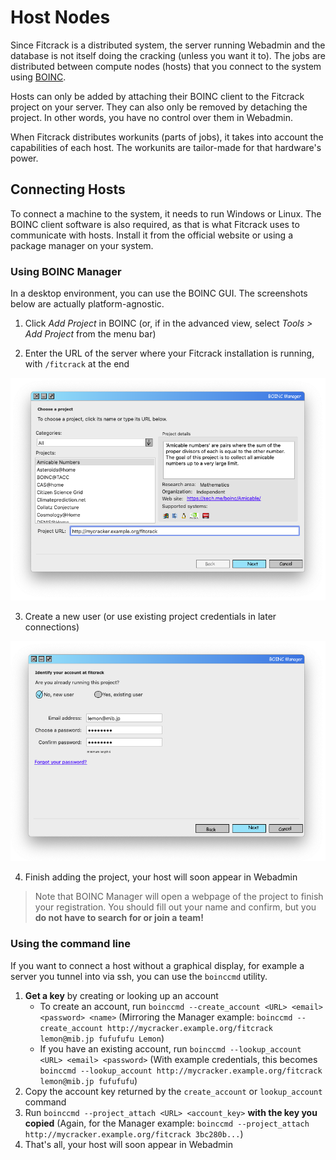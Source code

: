 Host Nodes
==========

Since Fitcrack is a distributed system, the server running Webadmin and the database is not itself doing the cracking (unless you want it to). The jobs are distributed between compute nodes (hosts) that you connect to the system using [BOINC](//boinc.berkeley.edu).

Hosts can only be added by attaching their BOINC client to the Fitcrack project on your server. They can also only be removed by detaching the project. In other words, you have no control over them in Webadmin.

When Fitcrack distributes workunits (parts of jobs), it takes into account the capabilities of each host. The workunits are tailor-made for that hardware's power.


Connecting Hosts
----------------

To connect a machine to the system, it needs to run Windows or Linux. The BOINC client software is also required, as that is what Fitcrack uses to communicate with hosts. Install it from the official website or using a package manager on your system.

### Using BOINC Manager

In a desktop environment, you can use the BOINC GUI. The screenshots below are actually platform-agnostic.

1. Click _Add Project_ in BOINC (or, if in the advanced view, select _Tools > Add Project_ from the menu bar)

2. Enter the URL of the server where your Fitcrack installation is running, with `/fitcrack` at the end 

![Adding a project in BOINC](../_media/img/boinc/url.png)

3. Create a new user (or use existing project credentials in later connections)

![Registering a user in BOINC](../_media/img/boinc/user.png)

4. Finish adding the project, your host will soon appear in Webadmin

> Note that BOINC Manager will open a webpage of the project to finish your registration. You should fill out your name and confirm, but you __do not have to search for or join a team!__

### Using the command line

If you want to connect a host without a graphical display, for example a server you tunnel into via ssh, you can use the `boinccmd` utility.

1. __Get a key__ by creating or looking up an account
    - To create an account, run `boinccmd --create_account <URL> <email> <password> <name>`
      (Mirroring the Manager example: `boinccmd --create_account http://mycracker.example.org/fitcrack lemon@mib.jp fufufufu Lemon`)
    - If you have an existing account, run `boinccmd --lookup_account <URL> <email> <password>` 
      (With example credentials, this becomes `boinccmd --lookup_account http://mycracker.example.org/fitcrack lemon@mib.jp fufufufu`)
2. Copy the account key returned by the `create_account` or `lookup_account` command
3. Run `boinccmd --project_attach <URL> <account_key>` __with the key you copied__
   (Again, for the Manager example: `boinccmd --project_attach http://mycracker.example.org/fitcrack 3bc280b...`)
4. That's all, your host will soon appear in Webadmin
